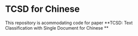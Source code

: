 # TCSD for Chinese

This repository is acommodating code for paper **TCSD: Text Classification with Single Document  for Chinese **
